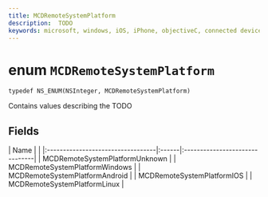 ```yaml
---
title: MCDRemoteSystemPlatform
description:  TODO
keywords: microsoft, windows, iOS, iPhone, objectiveC, connected devices, Project Rome
---
```


# enum `MCDRemoteSystemPlatform` 

```
typedef NS_ENUM(NSInteger, MCDRemoteSystemPlatform)
```  
Contains values describing the TODO 

## Fields

| Name                              |        |
|:----------------------------------|:------|:-------------------------------|
| MCDRemoteSystemPlatformUnknown | 
| MCDRemoteSystemPlatformWindows |
| MCDRemoteSystemPlatformAndroid |
| MCDRemoteSystemPlatformIOS |
| MCDRemoteSystemPlatformLinux |